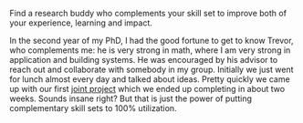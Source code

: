 ---
---

Find a research buddy who complements your skill set to improve both of
your experience, learning and impact.

In the second year of my PhD, I had the good fortune to get to know
Trevor, who complements me: he is very strong
in math, where I am very strong in application and building systems.
He was encouraged by his advisor to reach out and collaborate with
somebody in my group. Initially we just went for lunch almost every
day and talked about ideas. Pretty quickly we came up with our first
[joint project]() which we ended up completing in about two weeks.
Sounds insane right? But that is just the power of putting
complementary skill sets to 100% utilization.


